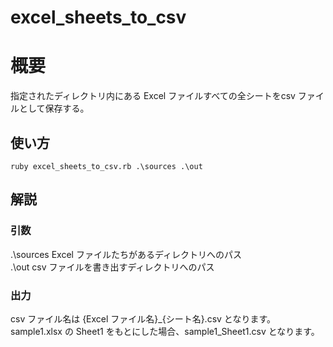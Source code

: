 # excel_sheets_to_csv

# 概要
指定されたディレクトリ内にある Excel ファイルすべての全シートをcsv ファイルとして保存する。

## 使い方
	ruby excel_sheets_to_csv.rb .\sources .\out

## 解説
### 引数
.\sources Excel ファイルたちがあるディレクトリへのパス  
.\out csv ファイルを書き出すディレクトリへのパス  
### 出力
csv ファイル名は 	{Excel ファイル名}_{シート名}.csv となります。
sample1.xlsx の Sheet1 をもとにした場合、sample1_Sheet1.csv となります。





